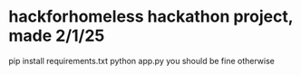 # hackforhomeless hackathon project, made 2/1/25

pip install requirements.txt 
python app.py
you should be fine otherwise
